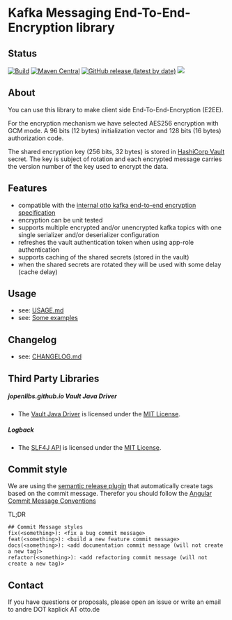 # Kafka Messaging End-To-End-Encryption library

## Status
[![Build](https://github.com/otto-de/kafka-messaging-e2ee/workflows/application.yml/badge.svg)](https://github.com/otto-de/kafka-messaging-e2ee/actions/workflows/application.yml)
[![Maven Central](https://img.shields.io/maven-central/v/de.otto/kafka-messaging-e2ee?label=maven-central&nbsp;cli)](https://search.maven.org/search?q=g:de.otto%20a:kafka-messaging-e2ee%20v:RELEASE%20p:jar)
[![GitHub release (latest by date)](https://img.shields.io/github/v/release/otto-de/kafka-messaging-e2ee?label=GitHub&nbsp;Release)](https://github.com/otto-de/kafka-messaging-e2ee/releases)
![](https://snyk-widget.herokuapp.com/badge/mvn/de.otto/kafka-messaging-e2ee/badge.svg)


## About

You can use this library to make client side End-To-End-Encryption (E2EE).

For the encryption mechanism we have selected AES256 encryption with GCM mode. A 96 bits (12 bytes)
initialization vector and 128 bits (16 bytes) authorization code.

The shared encryption key (256 bits, 32 bytes) is stored in [HashiCorp Vault](https://www.vaultproject.io/) secret. The key is
subject of rotation and each encrypted message carries the version number of the key used to encrypt the data.


## Features

* compatible with the [internal otto kafka end-to-end encryption specification](https://og2.me/PDT4br)
* encryption can be unit tested
* supports multiple encrypted and/or unencrypted kafka topics with one single serializer and/or deserializer configuration
* refreshes the vault authentication token when using app-role authentication
* supports caching of the shared secrets (stored in the vault)
* when the shared secrets are rotated they will be used with some delay (cache delay)


## Usage
- see: [USAGE.md](docs/USAGE.md)
- see: [Some examples](/examples)


## Changelog
- see: [CHANGELOG.md](CHANGELOG.md)


## Third Party Libraries

##### jopenlibs.github.io Vault Java Driver

* The [Vault Java Driver](https://jopenlibs.github.io/vault-java-driver) is licensed under the [MIT License](https://jopenlibs.github.io/vault-java-driver/#license).

##### Logback

* The [SLF4J API](http://www.slf4j.org) is licensed under the [MIT License](http://www.slf4j.org/license.html).


## Commit style

We are using the [semantic release plugin](https://github.com/marketplace/actions/action-for-semantic-release) that automatically create tags based on the commit message.
Therefor you should follow the [Angular Commit Message Conventions](https://github.com/angular/angular/blob/main/CONTRIBUTING.md#-commit-message-format)

TL;DR
```text
## Commit Message styles
fix(<something>): <fix a bug commit message>
feat(<something>): <build a new feature commit message>
docs(<something>): <add documentation commit message (will not create a new tag)>
refactor(<something>): <add refactoring commit message (will not create a new tag)>
```


## Contact

If you have questions or proposals, please open an issue or write an email to andre DOT kaplick AT otto.de